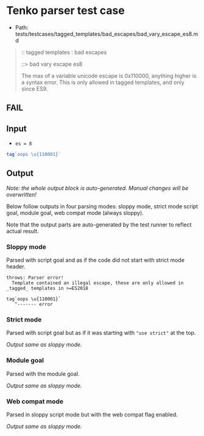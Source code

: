# Tenko parser test case

- Path: tests/testcases/tagged_templates/bad_escapes/bad_vary_escape_es8.md

> :: tagged templates : bad escapes
>
> ::> bad vary escape es8
>
> The max of a variable unicode escape is 0x110000, anything higher is a syntax error. This is only allowed in tagged templates, and only since ES9.

## FAIL

## Input

- `es = 8`

`````js
tag`oops \u{110001}`
`````

## Output

_Note: the whole output block is auto-generated. Manual changes will be overwritten!_

Below follow outputs in four parsing modes: sloppy mode, strict mode script goal, module goal, web compat mode (always sloppy).

Note that the output parts are auto-generated by the test runner to reflect actual result.

### Sloppy mode

Parsed with script goal and as if the code did not start with strict mode header.

`````
throws: Parser error!
  Template contained an illegal escape, these are only allowed in _tagged_ templates in >=ES2018

tag`oops \u{110001}`
   ^------- error
`````

### Strict mode

Parsed with script goal but as if it was starting with `"use strict"` at the top.

_Output same as sloppy mode._

### Module goal

Parsed with the module goal.

_Output same as sloppy mode._

### Web compat mode

Parsed in sloppy script mode but with the web compat flag enabled.

_Output same as sloppy mode._
